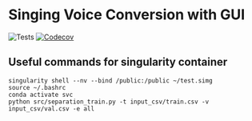 # Singing Voice Conversion with GUI

![Tests](https://github.com/jljl1337/svc-toolkit/actions/workflows/tests.yml/badge.svg)
[![Codecov](https://codecov.io/gh/jljl1337/svc-toolkit/graph/badge.svg?token=QBM6OLIG00)](https://codecov.io/gh/jljl1337/svc-toolkit)

## Useful commands for singularity container

```
singularity shell --nv --bind /public:/public ~/test.simg 
source ~/.bashrc
conda activate svc
python src/separation_train.py -t input_csv/train.csv -v input_csv/val.csv -e all
```